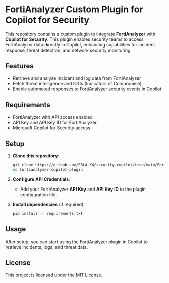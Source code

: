 # FortiAnalyzer Custom Plugin for Copilot for Security

This repository contains a custom plugin to integrate **FortiAnalyzer** with **Copilot for Security**. This plugin enables security teams to access FortiAnalyzer data directly in Copilot, enhancing capabilities for incident response, threat detection, and network security monitoring.

## Features

- Retrieve and analyze incident and log data from FortiAnalyzer
- Fetch threat intelligence and IOCs (Indicators of Compromise)
- Enable automated responses to FortiAnalyzer security events in Copilot

## Requirements

- FortiAnalyzer with API access enabled
- API Key and API Key ID for FortiAnalyzer
- Microsoft Copilot for Security access

## Setup

1. **Clone this repository**:
   ```bash
   git clone https://github.com/EBLA-KW/security-copilot/tree/main/FortiAnalyzer
   cd fortianalyzer-copilot-plugin
   ```

2. **Configure API Credentials**:
   - Add your FortiAnalyzer **API Key** and **API Key ID** to the plugin configuration file.

3. **Install dependencies** (if required):
   ```bash
   pip install -r requirements.txt
   ```

## Usage

After setup, you can start using the FortiAnalyzer plugin in Copilot to retrieve incidents, logs, and threat data.

## License

This project is licensed under the MIT License.

